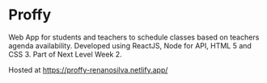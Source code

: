 # Proffy
Web App for students and teachers to schedule classes based on teachers agenda availability. Developed using ReactJS, Node for API, HTML 5 and CSS 3. Part of Next Level Week 2.

Hosted at https://proffy-renanosilva.netlify.app/
